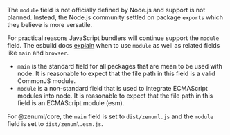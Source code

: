 The `module` field is not officially defined by Node.js and support is not planned.
Instead, the Node.js community settled on package `exports` which they believe is
more versatile.

For practical reasons JavaScript bundlers will continue support the `module` field.
The esbuild docs [explain](https://esbuild.github.io/api/#main-fields)
when to use `module` as well as related fields like `main` and `browser`.


* `main` is the standard field for all packages that are mean to be used with node.
It is reasonable to expect that the file path in this field is a valid CommonJS module.
* `module` is a non-standard field that is used to integrate ECMAScript modules into
node. It is reasonable to expect that the file path in this field is an ECMAScript module (esm).

For @zenuml/core, the `main` field is set to `dist/zenuml.js` and the `module` field
is set to `dist/zenuml.esm.js`.

